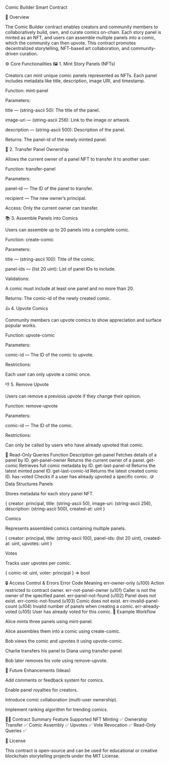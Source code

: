 Comic Builder Smart Contract

🧩 Overview

The Comic Builder contract enables creators and community members to collaboratively build, own, and curate comics on-chain.
Each story panel is minted as an NFT, and users can assemble multiple panels into a comic, which the community can then upvote.
This contract promotes decentralized storytelling, NFT-based art collaboration, and community-driven curation.

⚙️ Core Functionalities
🖼️ 1. Mint Story Panels (NFTs)

Creators can mint unique comic panels represented as NFTs.
Each panel includes metadata like title, description, image URI, and timestamp.

Function: mint-panel

Parameters:

title — (string-ascii 50): The title of the panel.

image-uri — (string-ascii 256): Link to the image or artwork.

description — (string-ascii 500): Description of the panel.

Returns: The panel-id of the newly minted panel.

🔁 2. Transfer Panel Ownership

Allows the current owner of a panel NFT to transfer it to another user.

Function: transfer-panel

Parameters:

panel-id — The ID of the panel to transfer.

recipient — The new owner’s principal.

Access: Only the current owner can transfer.

📚 3. Assemble Panels into Comics

Users can assemble up to 20 panels into a complete comic.

Function: create-comic

Parameters:

title — (string-ascii 100): Title of the comic.

panel-ids — (list 20 uint): List of panel IDs to include.

Validations:

A comic must include at least one panel and no more than 20.

Returns: The comic-id of the newly created comic.

👍 4. Upvote Comics

Community members can upvote comics to show appreciation and surface popular works.

Function: upvote-comic

Parameters:

comic-id — The ID of the comic to upvote.

Restrictions:

Each user can only upvote a comic once.

👎 5. Remove Upvote

Users can remove a previous upvote if they change their opinion.

Function: remove-upvote

Parameters:

comic-id — The ID of the comic.

Restrictions:

Can only be called by users who have already upvoted that comic.

🧠 Read-Only Queries
Function	Description
get-panel	Fetches details of a panel by ID.
get-panel-owner	Returns the current owner of a panel.
get-comic	Retrieves full comic metadata by ID.
get-last-panel-id	Returns the latest minted panel ID.
get-last-comic-id	Returns the latest created comic ID.
has-voted	Checks if a user has already upvoted a specific comic.
🪙 Data Structures
Panels

Stores metadata for each story panel NFT.

{ creator: principal, title: (string-ascii 50), image-uri: (string-ascii 256), description: (string-ascii 500), created-at: uint }

Comics

Represents assembled comics containing multiple panels.

{ creator: principal, title: (string-ascii 100), panel-ids: (list 20 uint), created-at: uint, upvotes: uint }

Votes

Tracks user upvotes per comic.

{ comic-id: uint, voter: principal } => bool

🔒 Access Control & Errors
Error Code	Meaning
err-owner-only (u100)	Action restricted to contract owner.
err-not-panel-owner (u101)	Caller is not the owner of the specified panel.
err-panel-not-found (u102)	Panel does not exist.
err-comic-not-found (u103)	Comic does not exist.
err-invalid-panel-count (u104)	Invalid number of panels when creating a comic.
err-already-voted (u105)	User has already voted for this comic.
🚀 Example Workflow

Alice mints three panels using mint-panel.

Alice assembles them into a comic using create-comic.

Bob views the comic and upvotes it using upvote-comic.

Charlie transfers his panel to Diana using transfer-panel.

Bob later removes his vote using remove-upvote.

🧾 Future Enhancements (Ideas)

Add comments or feedback system for comics.

Enable panel royalties for creators.

Introduce comic collaboration (multi-user ownership).

Implement ranking algorithm for trending comics.

🧑‍💻 Contract Summary
Feature	Supported
NFT Minting	✅
Ownership Transfer	✅
Comic Assembly	✅
Upvotes	✅
Vote Revocation	✅
Read-Only Queries	✅

📄 License

This contract is open-source and can be used for educational or creative blockchain storytelling projects under the MIT License.